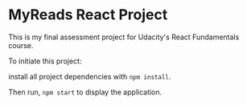 # MyReads React Project

This is my final assessment project for Udacity's React Fundamentals course.

To initiate this project:

install all project dependencies with `npm install`.

Then run, `npm start` to display the application.